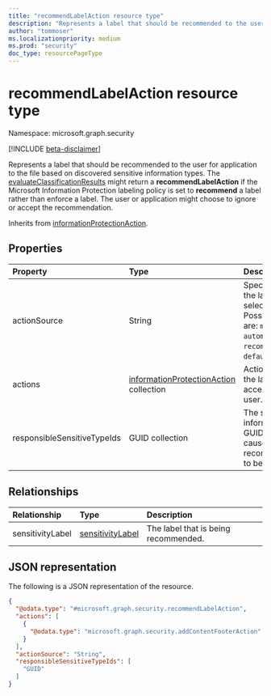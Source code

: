 ```yaml
---
title: "recommendLabelAction resource type"
description: "Represents a label that should be recommended to the user for application to the file based on sensitive information types."
author: "tommoser"
ms.localizationpriority: medium
ms.prod: "security"
doc_type: resourcePageType
---
```


# recommendLabelAction resource type

Namespace: microsoft.graph.security

[!INCLUDE [beta-disclaimer](../../includes/beta-disclaimer.md)]

Represents a label that should be recommended to the user for application to the file based on discovered sensitive information types. The [evaluateClassificationResults](../api/security-sensitivitylabel-evaluateclassificationresults.md) might return a **recommendLabelAction** if the Microsoft Information Protection labeling policy is set to **recommend** a label rather than enforce a label. The user or application might choose to ignore or accept the recommendation. 

Inherits from [informationProtectionAction](../resources/security-informationprotectionaction.md).

## Properties

| Property                    | Type                                                                                           | Description                                                                                                 |
| :-------------------------- | :--------------------------------------------------------------------------------------------- | :---------------------------------------------------------------------------------------------------------- |
| actionSource                | String                                                                                         | Specifies why the label was selected. Possible values are: `manual`, `automatic`, `recommended`, `default`. |
| actions                     | [informationProtectionAction](../resources/security-informationprotectionaction.md) collection | Actions to take if the label is accepted by the user.                                                       |
| responsibleSensitiveTypeIds | GUID collection                                                                                | The sensitive information type GUIDs that caused the recommendation to be given.                            |

## Relationships

| Relationship     | Type                                                          | Description                          |
| :--------------- | :------------------------------------------------------------ | :----------------------------------- |
| sensitivityLabel | [sensitivityLabel](../resources/security-sensitivitylabel.md) | The label that is being recommended. |

## JSON representation
The following is a JSON representation of the resource.
<!-- {
  "blockType": "resource",
  "@odata.type": "microsoft.graph.security.recommendLabelAction"
}
-->
``` json
{
  "@odata.type": "#microsoft.graph.security.recommendLabelAction",
  "actions": [
    {
      "@odata.type": "microsoft.graph.security.addContentFooterAction"
    }
  ],
  "actionSource": "String",
  "responsibleSensitiveTypeIds": [
    "GUID"
  ]
}
```

